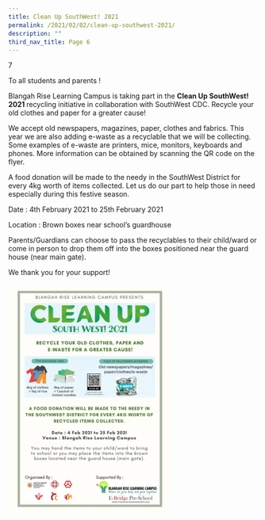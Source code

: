 ```yaml
---
title: Clean Up SouthWest! 2021
permalink: /2021/02/02/clean-up-southwest-2021/
description: ""
third_nav_title: Page 6
---
```

7<p>To all students and parents !</p>
<p>Blangah Rise Learning Campus is taking part in the&nbsp;<strong>Clean Up SouthWest! 2021&nbsp;</strong>recycling initiative in collaboration with SouthWest CDC. Recycle your old clothes and paper for a greater cause!</p>
<p>We accept old newspapers, magazines, paper, clothes and fabrics. This year we are also adding e-waste as a recyclable that we will be collecting. Some examples of e-waste are printers, mice, monitors, keyboards and phones. More information can be obtained by scanning the QR code on the flyer.</p>
<p>A food donation will be made to the needy in the SouthWest District for every 4kg worth of items collected. Let us do our part to help those in need especially during this festive season.</p>
<p>Date : 4th February 2021 to 25th February 2021</p>
<p>Location : Brown boxes near school&rsquo;s guardhouse</p>
<p>Parents/Guardians can choose to pass the recyclables to their child/ward or come in person to drop them off into the boxes positioned near the guard house (near main gate).</p>
<p>We thank you for your support!</p>
<img style="width: 65%;" src="/images/0001-1-724x1024%20(1).jpg" />